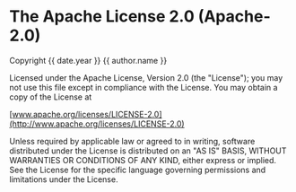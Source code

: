 # The Apache License 2.0 (Apache-2.0)

Copyright {{ date.year }} {{ author.name }}

Licensed under the Apache License, Version 2.0 (the "License");
you may not use this file except in compliance with the License.
You may obtain a copy of the License at

  [www.apache.org/licenses/LICENSE-2.0](http://www.apache.org/licenses/LICENSE-2.0)

Unless required by applicable law or agreed to in writing, software
distributed under the License is distributed on an "AS IS" BASIS,
WITHOUT WARRANTIES OR CONDITIONS OF ANY KIND, either express or implied.
See the License for the specific language governing permissions and
limitations under the License.
